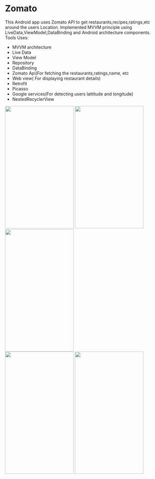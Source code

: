 # Zomato
This Android app uses Zomato API to get restaurants,recipes,ratings,etc around the users Location.
Implemented MVVM principle using LiveData,ViewModel,DataBinding and Android architecture components.
Tools Uses:
* MVVM architecture
* Live Data
* View Model
* Repository
* DataBinding
* Zomato Api(For fetching the restaurants,ratings,name, etc
* Web view( For displaying restaurant details)
* Retrofit
* Picasso
* Google services(For detecting users lattitude and longitude)
* NestedRecyclerView

<img src="https://user-images.githubusercontent.com/42912866/59578864-da8c8c80-90e7-11e9-8723-b63499d93b79.png" width="225" height="400">            <img src="https://user-images.githubusercontent.com/42912866/59578915-027bf000-90e8-11e9-8f9b-8793eaf15a98.png" width="225" height="400">                     <img src="https://user-images.githubusercontent.com/42912866/59578955-2c351700-90e8-11e9-80d0-f184b4c1d494.png" width="225" height="400">  
                    <img src="https://user-images.githubusercontent.com/42912866/59578999-57b80180-90e8-11e9-9026-d2de7cef59a9.png" width="225" height="400">            <img src="https://user-images.githubusercontent.com/42912866/59579016-6ef6ef00-90e8-11e9-82f6-a0e8901fa26b.png" width="225" height="400">
